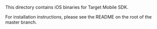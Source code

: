 This directory contains iOS binaries for Target Mobile SDK.

For installation instructions, please see the README on the root of the master branch.